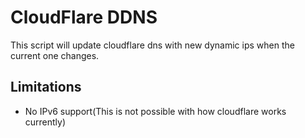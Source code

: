 # CloudFlare DDNS

This script will update cloudflare dns with new dynamic ips when the current one changes.

## Limitations

- No IPv6 support(This is not possible with how cloudflare works currently)
